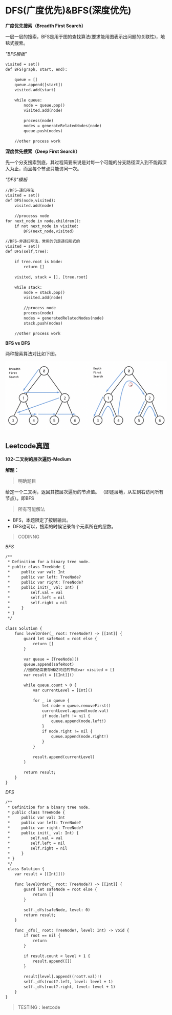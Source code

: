 # DFS(广度优先)&BFS(深度优先)
**广度优先搜索（Breadth First Search）**

一层一层的搜索，BFS是用于图的查找算法(要求能用图表示出问题的关联性)，地毯式搜索。

*"BFS模板"*
```
visited = set()
def BFS(graph, start, end):

    queue = []
    queue.append([start])
    visited.add(start)

    while queue:
        node = queue.pop()
        visited.add(node)

        process(node)
        nodes = generateRelatedNodes(node)
        queue.push(nodes)

    //other process work
```

**深度优先搜索（Deep First Search）**

先一个分支搜索到底，其过程简要来说是对每一个可能的分支路径深入到不能再深入为止，而且每个节点只能访问一次。

*"DFS"模板*
```
//DFS-递归写法
visited = set()
def DFS(node,visited):
    visited.add(node)

    //processs node
for next_node in node.children():
    if not next_node in visited:
        DFS(next_node,visited)
```

```
//DFS-非递归写法，常用的仍是递归形式的
visited = set()
def DFS(self,tree):

    if tree.root is Node:
        return []

    visited, stack = [], [tree.root]

    while stack:
        node = stack.pop()
        visited.add(node)

        //process node
        process(node)
        nodes = generatedRelatedNodes(node)
        stack.push(nodes)

    //other process work
```

**BFS vs DFS**

两种搜索算法对比如下图。

![](/Resources/9-BFS&DFS-1.png)
## Leetcode真题

**102-二叉树的层次遍历-Medium**

**解题：**
> 明确题目

给定一个二叉树，返回其按层次遍历的节点值。 （即逐层地，从左到右访问所有节点）。即BFS

> 所有可能解法

- BFS，本题限定了按层输出。
- DFS也可以，搜索的时候记录每个元素所在的层数。

> CODINNG

*BFS*
```
/**
 * Definition for a binary tree node.
 * public class TreeNode {
 *     public var val: Int
 *     public var left: TreeNode?
 *     public var right: TreeNode?
 *     public init(_ val: Int) {
 *         self.val = val
 *         self.left = nil
 *         self.right = nil
 *     }
 * }
 */

class Solution {
    func levelOrder(_ root: TreeNode?) -> [[Int]] {
        guard let safeRoot = root else {
            return []
        }

        var queue = [TreeNode]()
        queue.append(safeRoot)
        //图的话需要存储访问过的节点var visited = []
        var result = [[Int]]()

        while queue.count > 0 {
            var currentLevel = [Int]()

            for _ in queue {
                let node = queue.removeFirst()
                currentLevel.append(node.val)
                if node.left != nil {
                    queue.append(node.left!)
                }
                if node.right != nil {
                    queue.append(node.right!)
                }
            }

            result.append(currentLevel)
        }

        return result;
    }
}
```

*DFS*
```
/**
 * Definition for a binary tree node.
 * public class TreeNode {
 *     public var val: Int
 *     public var left: TreeNode?
 *     public var right: TreeNode?
 *     public init(_ val: Int) {
 *         self.val = val
 *         self.left = nil
 *         self.right = nil
 *     }
 * }
 */
 class Solution {
    var result = [[Int]]()

    func levelOrder(_ root: TreeNode?) -> [[Int]] {
        guard let safeNode = root else {
            return []
        }

        self._dfs(safeNode, level: 0)
        return result;
    }

    func _dfs(_ root: TreeNode?, level: Int) -> Void {
        if root == nil {
            return
        }

        if result.count < level + 1 {
            result.append([])
        }

        result[level].append((root?.val)!)
        self._dfs(root?.left, level: level + 1)
        self._dfs(root?.right, level: level + 1)
    }
}
```
> TESTING：leetcode
